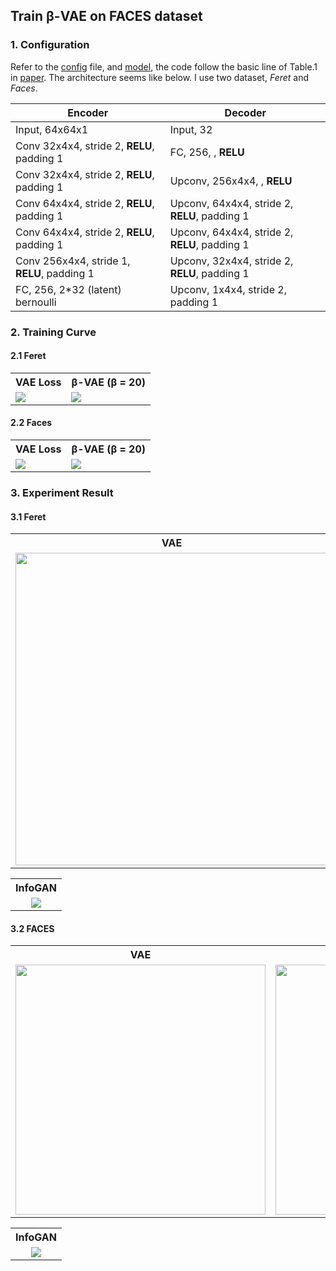 ## Train β-VAE on FACES dataset

### 1. Configuration

Refer to the [config](../config/faces.yaml) file, and [model](../models/faces_model.py),  the code follow the basic line of Table.1 in [paper](https://openreview.net/forum?id=Sy2fzU9gl). The architecture seems like below. I use two dataset, *Feret* and *Faces*.

| Encoder                                     | Decoder                                        |
| ------------------------------------------- | ---------------------------------------------- |
| Input, 64x64x1                              | Input, 32                                      |
| Conv 32x4x4, stride 2, **RELU**, padding 1  | FC, 256, , **RELU**                            |
| Conv 32x4x4, stride 2, **RELU**, padding 1  | Upconv, 256x4x4, , **RELU**                    |
| Conv 64x4x4, stride 2, **RELU**, padding 1  | Upconv, 64x4x4, stride 2, **RELU**, padding 1  |
| Conv 64x4x4, stride 2, **RELU**, padding 1  | Upconv, 64x4x4, stride 2,  **RELU**, padding 1 |
| Conv 256x4x4, stride 1, **RELU**, padding 1 | Upconv, 32x4x4, stride 2, **RELU**, padding 1  |
| FC, 256, 2*32 (latent) bernoulli                      | Upconv, 1x4x4, stride 2, padding 1             |



### 2. Training Curve

#### 2.1 Feret
<table align='center'>
<tr align='center'>
<th> VAE Loss</th>
<th> β-VAE (β = 20)</th>
</tr>
<tr align='left'>
<td><img src = './res/faces/feret1_loss.png'>
<td><img src = './res/faces/feret20_loss.png' >
</tr>
</table>

#### 2.2 Faces
<table align='center'>
<tr align='center'>
<th> VAE Loss</th>
<th> β-VAE (β = 20)</th>
</tr>
<tr align='left'>
<td><img src = './res/faces/faces1_loss.pngg'>
<td><img src = './res/faces/face10_loss.png' >
</tr>
</table>



### 3. Experiment Result 

#### 3.1 Feret

<table align='center'>
<tr align='center'>
<th> VAE </th>
<th> β-VAE (β = 20) </th>
</tr>
<tr>
<td><img src = 'res/faces/feret_vae.png' height='500'>
<td><img src = 'res/faces/feret_vae20.png' height='500'>
</tr>
</table>


<table align='center'>
<tr align='center'>
  <th> InfoGAN </th>
</tr>
<tr align='center'>
<td><img src = 'res/faces/feret_c.png'>
</tr>
</table>





#### 3.2 FACES

<table align='center'>
<tr align='center'>
<th> VAE </th>
<th> β-VAE (β = 20) </th>
</tr>
<tr>
<td><img src = 'res/faces/faces_vae.png' height='400'>
<td><img src = 'res/faces/faces_vae20.png' height='400'>
</tr>
</table>




<table align='center'>
<tr align='center'>
  <th> InfoGAN </th>
</tr>
<tr align='center'>
<td ><img src = 'res/faces/faces_c.png'>
</tr>
</table>